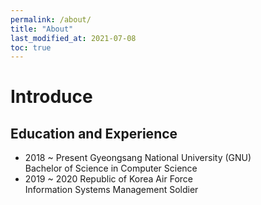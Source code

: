 ```yaml
---
permalink: /about/
title: "About"
last_modified_at: 2021-07-08
toc: true
---
```


# Introduce
## Education and Experience
- 2018 ~ Present <tab> Gyeongsang National University (GNU)
<br> <tab> <tab> Bachelor of Science in Computer Science
- 2019 ~ 2020 <tab> Republic of Korea Air Force
<br> <tab> <tab> Information Systems Management Soldier

